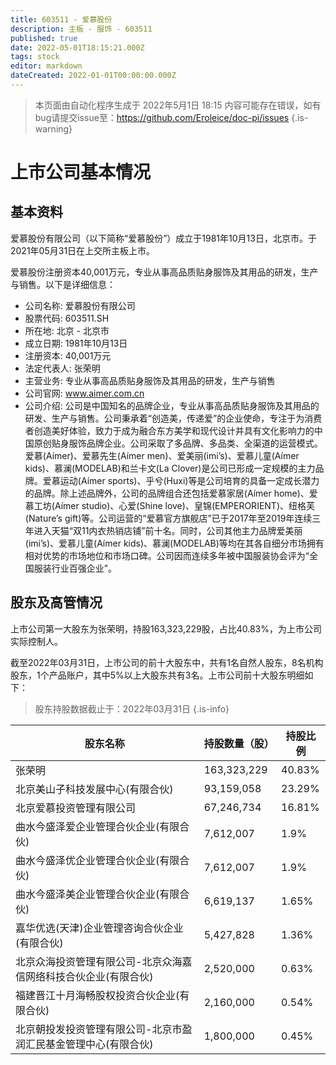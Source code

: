 ```yaml
---
title: 603511 - 爱慕股份
description: 主板 - 服饰 - 603511
published: true
date: 2022-05-01T18:15:21.000Z
tags: stock
editor: markdown
dateCreated: 2022-01-01T00:00:00.000Z
---
```


> 本页面由自动化程序生成于 2022年5月1日 18:15
> 内容可能存在错误，如有bug请提交issue至：https://github.com/Eroleice/doc-pi/issues
{.is-warning}

# 上市公司基本情况

## 基本资料

爱慕股份有限公司（以下简称“爱慕股份”）成立于1981年10月13日，北京市。于2021年05月31日在上交所主板上市。

爱慕股份注册资本40,001万元，专业从事高品质贴身服饰及其用品的研发，生产与销售。以下是详细信息：

- 公司名称: 爱慕股份有限公司
- 股票代码: 603511.SH
- 所在地: 北京 - 北京市
- 成立日期: 1981年10月13日
- 注册资本: 40,001万元
- 法定代表人: 张荣明
- 主营业务: 专业从事高品质贴身服饰及其用品的研发，生产与销售
- 公司官网: www.aimer.com.cn
- 公司介绍: 公司是中国知名的品牌企业，专业从事高品质贴身服饰及其用品的研发、生产与销售。公司秉承着“创造美，传递爱”的企业使命，专注于为消费者创造美好体验，致力于成为融合东方美学和现代设计并具有文化影响力的中国原创贴身服饰品牌企业。公司采取了多品牌、多品类、全渠道的运营模式。爱慕(Aímer)、爱慕先生(Aímer men)、爱美丽(imi’s)、爱慕儿童(Aímer kids)、慕澜(MODELAB)和兰卡文(La Clover)是公司已形成一定规模的主力品牌。爱慕运动(Aímer sports)、乎兮(Huxi)等是公司培育的具备一定成长潜力的品牌。除上述品牌外，公司的品牌组合还包括爱慕家居(Aímer home)、爱慕工坊(Aímer studio)、心爱(Shine love)、皇锦(EMPERORIENT)、纽格芙(Nature’s gift)等。公司运营的“爱慕官方旗舰店”已于2017年至2019年连续三年进入天猫“双11内衣热销店铺”前十名。同时，公司其他主力品牌爱美丽(imi’s)、爱慕儿童(Aímer kids)、慕澜(MODELAB)等均在其各自细分市场拥有相对优势的市场地位和市场口碑。公司因而连续多年被中国服装协会评为“全国服装行业百强企业”。


## 股东及高管情况

上市公司第一大股东为张荣明，持股163,323,229股，占比40.83%，为上市公司实际控制人。

截至2022年03月31日，上市公司的前十大股东中，共有1名自然人股东，8名机构股东，1个产品账户，其中5%以上大股东共有3名。上市公司前十大股东明细如下：

> 股东持股数据截止于：2022年03月31日
{.is-info}

| 股东名称 | 持股数量（股） | 持股比例 |
| --- | --- | --- |
| 张荣明 | 163,323,229 | 40.83% |
| 北京美山子科技发展中心(有限合伙) | 93,159,058 | 23.29% |
| 北京爱慕投资管理有限公司 | 67,246,734 | 16.81% |
| 曲水今盛泽爱企业管理合伙企业(有限合伙) | 7,612,007 | 1.9% |
| 曲水今盛泽优企业管理合伙企业(有限合伙) | 7,612,007 | 1.9% |
| 曲水今盛泽美企业管理合伙企业(有限合伙) | 6,619,137 | 1.65% |
| 嘉华优选(天津)企业管理咨询合伙企业(有限合伙) | 5,427,828 | 1.36% |
| 北京众海投资管理有限公司-北京众海嘉信网络科技合伙企业(有限合伙) | 2,520,000 | 0.63% |
| 福建晋江十月海畅股权投资合伙企业(有限合伙) | 2,160,000 | 0.54% |
| 北京朝投发投资管理有限公司-北京市盈润汇民基金管理中心(有限合伙) | 1,800,000 | 0.45% |




